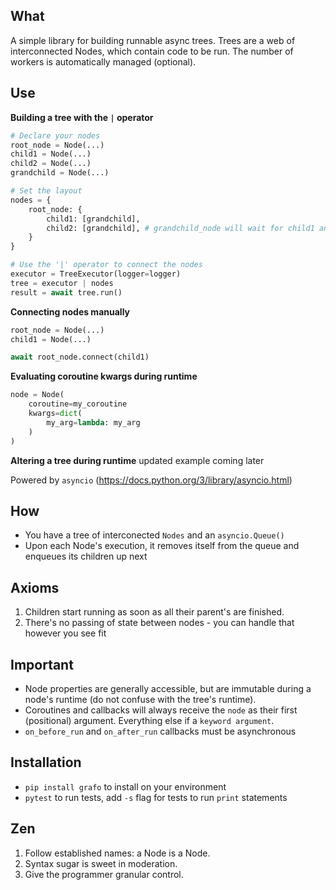 ## What ##
A simple library for building runnable async trees. Trees are a web of interconnected Nodes, which contain code to be run. The number of workers is automatically managed (optional).

## Use

**Building a tree with the `|` operator**
```python
# Declare your nodes
root_node = Node(...)
child1 = Node(...)
child2 = Node(...)
grandchild = Node(...)

# Set the layout
nodes = {
    root_node: {
        child1: [grandchild],
        child2: [grandchild], # grandchild_node will wait for child1 and child2 to complete before running
    }
}

# Use the '|' operator to connect the nodes
executor = TreeExecutor(logger=logger)
tree = executor | nodes
result = await tree.run()
```

**Connecting nodes manually**
```python
root_node = Node(...)
child1 = Node(...)

await root_node.connect(child1)
```


**Evaluating coroutine kwargs during runtime**
```python
node = Node(
    coroutine=my_coroutine
    kwargs=dict(
        my_arg=lambda: my_arg
    )
)
```

**Altering a tree during runtime**
updated example coming later

Powered by `asyncio` (https://docs.python.org/3/library/asyncio.html)

## How ##
- You have a tree of interconected `Nodes` and an `asyncio.Queue()`
- Upon each Node's execution, it removes itself from the queue and enqueues its children up next

## Axioms ##
1) Children start running as soon as all their parent's are finished.
2) There's no passing of state between nodes - you can handle that however you see fit

## Important ##
- Node properties are generally accessible, but are immutable during a node's runtime (do not confuse with the tree's runtime).
- Coroutines and callbacks will always receive the `node` as their first (positional) argument. Everything else if a `keyword argument`.
- `on_before_run` and `on_after_run` callbacks must be asynchronous

## Installation ##
- `pip install grafo` to install on your environment
- `pytest` to run tests, add `-s` flag for tests to run `print` statements

## Zen ##
1. Follow established names: a Node is a Node.
2. Syntax sugar is sweet in moderation.
3. Give the programmer granular control.
